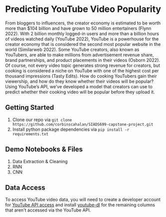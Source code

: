 # Predicting YouTube Video Popularity

From bloggers to influencers, the creator economy is estimated to be worth more than $104 billion and have grown to 50 million entertainers (Flynn 2022). With 2 billion monthly logged-in users and more than a billion hours of videos watched daily (YouTube 2022), YouTube is a powerhouse for the creator economy that is considered the second most popular website in the world (Similarweb 2022). Some YouTube creators, also known as YouTubers, are able to make millions from advertisement revenue share, brand partnerships, and product placements in their videos (Osborn 2022). Of course, not every video topic generates strong revenue for creators, but cooking is considered a niche on YouTube with one of the highest cost per thousand impressions (Tasty Edits). How do cooking YouTubers gain their viewership, and how do they know whether their videos will be popular? Using YouTube’s API, we’ve developed a model that creators can use to predict whether their cooking video will be popular before they upload it. 

## Getting Started
<ol>
  <li>Clone our repo via <code>git clone https://github.com/corbinscahalan/SIADS699-capstone-project.git</code></li>
  <li>Install python package dependencies via <code>pip install -r requirements.txt</code></li>
</ol>

## Demo Notebooks & Files
<ol>
  <li>Data Extraction & Cleaning</li>
  <li>RNN</li>
  <li>CNN</li>
</ol>

## Data Access
To access YouTube video data, you will need to create a developer account for <a href='https://developers.google.com/youtube/v3' target='_blank'>YouTube API access</a> and install <a href='https://github.com/ytdl-org/youtube-dl/' target='_blank'>youtube-dl</a> for the remaining columns that aren't accessed via the YouTube API. 
